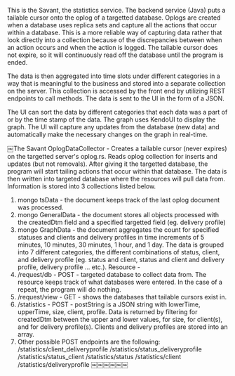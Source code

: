 This is the Savant, the statistics service. The backend service (Java) puts a tailable cursor onto the oplog of a targetted database. Oplogs are created when a database uses replica sets and capture all the actions that occur within a database. This is a more reliable way of capturing data rather that look directly into a collection because of the discrepancies between when an action occurs and when the action is logged. The tailable cursor does not expire, so it will continuously read off the database until the program is ended.  

The data is then aggregated into time slots under different categories in a way that is meaningful to the business and stored into a separate collection on the server. This collection is accessed by the front end by utilizing REST endpoints to call methods. The data is sent to the UI in the form of a JSON.

The UI can sort the data by different categories that each data was a part of or by the time stamp of the data. The graph uses KendoUI to display the graph. The UI will capture any updates from the database (new data) and automatically make the necessary changes on the graph in real-time.



￼The Savant
OplogDataCollector - Creates a tailable cursor (never expires) on the targetted server's oplog.rs. Reads oplog collection for inserts and updates (but not removals). After giving it the targetted database, the program will start tailing actions that occur within that database. The data is then written into targeted database where the resources will pull data from. Information is stored into 3 collections listed below.
1. mongo tsData - the document keeps track of the last oplog document was processed.
2. mongo GeneralData - the document stores all objects processed with the createdDtm field and a
specified targetted field (eg. delivery profile)
3. mongo GraphData - the document aggregates the count for specified statuses and clients and delivery profiles in time increments of 5
minutes, 10 minutes, 30 minutes, 1 hour, and 1 day. The data is grouped into 7 different categories, the different combinations of status, client, and delivery profile (eg. status and client, status and client and delivery profile, delivery profile ... etc.).
Resource -
1. /request/db - POST - targeted database to collect data from. The resource keeps track of what databases were entered. In the case of a repeat, the program will do nothing.
2. /request/view - GET - shows the databases that tailable cursors exist in.
3. /statistics - POST - postString is a JSON string with lowerTime, upperTime, size, client, profile. Data is returned by filtering for createdDtm
between the upper and lower values, for size, for client(s), and for delivery profile(s). Clients and delivery profiles are stored into an
array.
4. Other possible POST endpoints are the following:
/statistics/client_deliveryprofile /statistics/status_deliveryprofile /statistics/status_client /statistics/status /statistics/client /statistics/deliveryprofile
￼￼￼￼￼￼
